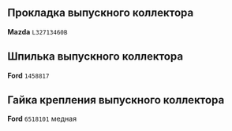 ## Прокладка выпускного коллектора

__Mazda__ `L32713460B`

## Шпилька выпускного коллектора

__Ford__ `1458817`

## Гайка крепления выпускного коллектора

__Ford__ `6518101` медная